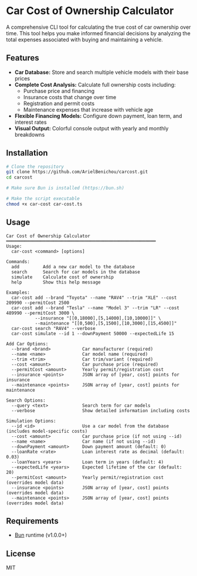 # Car Cost of Ownership Calculator

A comprehensive CLI tool for calculating the true cost of car ownership over time. This tool helps you make informed financial decisions by analyzing the total expenses associated with buying and maintaining a vehicle.

## Features

- **Car Database:** Store and search multiple vehicle models with their base prices
- **Complete Cost Analysis:** Calculate full ownership costs including:
  - Purchase price and financing
  - Insurance costs that change over time
  - Registration and permit costs
  - Maintenance expenses that increase with vehicle age
- **Flexible Financing Models:** Configure down payment, loan term, and interest rates
- **Visual Output:** Colorful console output with yearly and monthly breakdowns

## Installation

```bash
# Clone the repository
git clone https://github.com/ArielBenichou/carcost.git
cd carcost

# Make sure Bun is installed (https://bun.sh)

# Make the script executable
chmod +x car-cost car-cost.ts
```

## Usage

```
Car Cost of Ownership Calculator
═════════════════════════════════════════════════════════
Usage:
  car-cost <command> [options]

Commands:
  add         Add a new car model to the database
  search      Search for car models in the database
  simulate    Calculate cost of ownership
  help        Show this help message

Examples:
  car-cost add --brand "Toyota" --name "RAV4" --trim "XLE" --cost 209990 --permitCost 2500
  car-cost add --brand "Tesla" --name "Model 3" --trim "LR" --cost 489990 --permitCost 3000 \
           --insurance "[[0,18000],[5,14000],[10,10000]]" \
           --maintenance "[[0,500],[5,1500],[10,3000],[15,4500]]"
  car-cost search "RAV4" --verbose
  car-cost simulate --id 1 --downPayment 50000 --expectedLife 15

Add Car Options:
  --brand <brand>            Car manufacturer (required)
  --name <name>              Car model name (required)
  --trim <trim>              Car trim/variant (required)
  --cost <amount>            Car purchase price (required)
  --permitCost <amount>      Yearly permit/registration cost
  --insurance <points>       JSON array of [year, cost] points for insurance
  --maintenance <points>     JSON array of [year, cost] points for maintenance

Search Options:
  --query <text>             Search term for car models
  --verbose                  Show detailed information including costs

Simulation Options:
  --id <id>                  Use a car model from the database (includes model-specific costs)
  --cost <amount>            Car purchase price (if not using --id)
  --name <name>              Car name (if not using --id)
  --downPayment <amount>     Down payment amount (default: 0)
  --loanRate <rate>          Loan interest rate as decimal (default: 0.03)
  --loanYears <years>        Loan term in years (default: 4)
  --expectedLife <years>     Expected lifetime of the car (default: 20)
  --permitCost <amount>      Yearly permit/registration cost (overrides model data)
  --insurance <points>       JSON array of [year, cost] points (overrides model data)
  --maintenance <points>     JSON array of [year, cost] points (overrides model data)
```

## Requirements

- [Bun](https://bun.sh/) runtime (v1.0.0+)

## License

MIT
